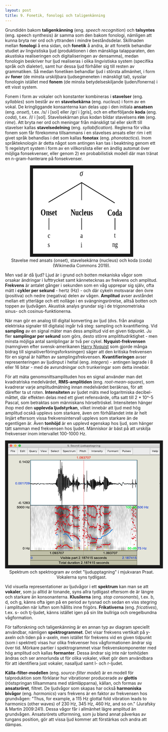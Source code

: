 ```yaml
---
layout: post
title: 9. Fonetik, fonologi och taligenkänning    
---
```


Grundidén bakom **taligenkänning** (eng. *speech recognition*) och **talsyntes** (eng. speech synthesis) är samma som den bakom fonologi, nämligen att kunna bryta ner ord och yttranden i mindre beståndsdelar. Skillnaden mellan **fonologi** å ena sidan, och **fonetik** å andra, är att fonetik behandlar studiet av lingvistiska ljud (produktionen i den mänskliga talapparaten, den akustiska realiseringen och digitaliseringen av densamma), medan fonologin beskriver hur ljud realiseras i olika lingvistiska system (specifika språk och dialeter), samt hur dessa ljud förhåller sig till resten av grammatiken. Så medan fonetiken behandlar ljud i största allmänhet, i form av **foner** (de minsta urskiljbara ljudsegmeneten i mänskligt tal), sysslar fonologin istället med **fonem** (de minsta betydelseskiljande ljuden/fonerna) i ett visst system.

Fonem i form av vokaler och konstanter kombineras i **stavelser** (eng. *syllables*) som består av en **stavelsekärna** (eng. *nucleus*) i form av en vokal. De kringliggande konsanterna kan delas upp i den initiala **ansatsen** (eng. *onset*), t.ex. /s/ i [sol] eller /gr/ i [gris], och en efterföljande **koda** (eng. *coda*), t.ex. /l/ i [sol]. Stavelsekärnan plus kodan bildar stavelsens **rim** (eng. *rime*). Att bryta ner ord och meningar från mänskligt tal eller skrift till stavelser kallas **stavelsedelning** (eng. *syllabification*). Reglerna för vilka fonem som får förekomma tillsammans i en stavelses ansats eller rim i ett givet språk behandlas i det som kallas **fonotax** (eng. *phonotactics*). Inom språkteknologin är detta något som antingen kan tas i beaktning genom ett 1) regelstyrt system i form av en villkorslista eller en ändlig automat över möjliga fonsekvenser, eller genom 2) en probabilistisk modell där man tränat en n-gram-hanterare på fonsekvenser.

<p align="center">
<img src="/images/stavelse.svg" alt="Stavelseuppbyggnad" width="320" height="280" border="10" /> <br>
Stavelse med ansats (onset), stavelsekärna (nucleus) och koda (coda) (Wikimedia Commons 2019).</p>

Men vad är då ljud? Ljud är i grund och botten mekaniska vågor som orsakar ändringar i lufttrycket samt kännetecknas av frekvens och amplitud. **Frekvens** är antalet gånger i sekunden som en våg upprepar sig själv, ofta mätt i **cykler per sekund** - hertz (Hz) - och där cykeln motsvarar den övre (positiva) och nedre (negativa) delen av vågen. **Amplitud** avser avståndet mellan ett ytterläge och ett nolläge i en svängningsrörelse, alltså botten och toppen av ljudvågen. Akustisk analys grundar sig i de trigonometriska sinus- och cosinus-funktionerna.

När man gör en analog till digital konverting av ljud (dvs. från analoga elektriska signaler till digitala) ingår två steg: sampling och kvantifiering. Vid **sampling** av en signal mäter man dess amplitud vid en given tidpunkt. Ju fler **samplingar per sekund** som görs, desto större amplititudriktighet - men minsta möjliga antal samlplingar är två per cykel. **Nyquist-frekvensen** (namngiven efter svensk-amerikanen [Harry Nyquist](https://sv.wikipedia.org/wiki/Harry_Nyquist) som gjorde många bidrag till signalöverföringsforksningen) säger att den kritiska frekvensen för en signal är hälften av samplingsfrekvensen. **Kvantifieringen** avser representeringen av ljudinput i heltal (eng. *integers*) - antingen lagrade i 8 eller 16 bitar - med de avrundningar och trunkeringar som detta innebär. 

För att mäta genomsnittsamplituden hos en signal använder man det kvadratriska medelvärdet, **RMS-amplitiden** (eng. *root-mean-square*), som kvadrerar varje amplitudmätning innan medelvärdet beräknas, för att därefter ta ut roten. **Intensiteten** av ljudet mäts med logaritmiska decibel-måttet, där effekten delas med ett givet refensvärde, ofta satt till 2 * 10^-5 Pascal, som betraktas som människans hörseltröskel. Intensiteten hänger ihop med den **upplevda ljudstyrkan**, vilket innebär att ljud med hög amplitud ocskå upplevs som starkare, även om förhållandet inte är helt linjärt eftersom vissa frekvensintervall upplevs som starkare än de egentligen är. Även **tonhöjd** är en upplevd egenskap hos ljud, som hänger tätt samman med frekvensen hos ljudet. Människor är bäst på att urskilja frekvenser inom intervallet 100-1000 Hz. 

<p align="center">
<img src="/images/ljudupptagning.png" alt="Ljudupptagning" width="500" height="400" border="10" /> <br>
Spektrum och spektrogram av ordet "ljudupptagning" i mjukvaran Praat. Vokalerna syns tydligast.</p>

Vid visuella representationer av ljudvågor i ett **spektrum** kan man se att **vokaler**, som ju alltid är tonande, syns allra tydligast eftersom de är längre och starkare än konsonanterna. **Klusilerna** (eng. *stop consonants*), t.ex. b, d, och g, känns ofta igen på en period av tysnad och sedan en viss stegring i amplituden när luften som hållits inne frigörs. **Frikativerna** (eng. *fricatives*), t.ex. s- och tj-ljudet, känns istället igen på sin lite bullriga och oregelbundna vågformation. 

För talforskning och taligenkänning är en annan typ av diagram speciellt användbar, nämligen **spektrogrammet**. Det visar frekvens vertikalt på y-axeln och tiden på x-axeln, men istället för frekvens vid en given tidpunkt (som i spektret) visas hur olika frekvenser hos vågformationen ändrar sig över tid. Mörkare partier i spektrogrammet visar frekvenskomponenter med hög amplitud och kallas **formanter**. Dessa ändrar sig inte när tonhöjden ändras och ser annorlunda ut för olika vokaler, vilket gör dem användbara för att identifiera just vokaler, nasalljud samt l- och r-ljudet.      
           
**Källa-filter-modellen** (eng. *source-filter model*) är en modell för talproduktion som förklarar hur vibrationer producerade av **glottis** (röstspringan tillsammans med stämläpparna), källan, och formas av **ansatsröret**, filtret. De ljudvågor som skapas har också **harmoniska bivågor** (eng. *harmonics*) vars frekvens är en faktor av frekvensen hos grundvågen: "Thus, for example, a 115 Hz glottal fold vibration leads to harmonics (other waves) of 230 Hz, 345 Hz, 460 Hz, and so on." (Jurafsky & Martin 2009:241). Dessa vågor får i allmänhet lägre amplitud än grundvågen. Ansatsrörets utformning, som ju bland annat påverkas av tungans position, gör att vissa ljud kommer att förstärkas och andra att dämpas.         
